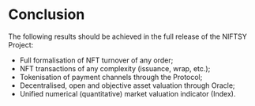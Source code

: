 # Conclusion

The following results should be achieved in the full release of the NIFTSY Project:

* Full formalisation of NFT turnover of any order;&#x20;
* NFT transactions of any complexity (issuance, wrap, etc.);
* Tokenisation of payment channels through the Protocol;
* Decentralised, open and objective asset valuation through Oracle;
* Unified numerical (quantitative) market valuation indicator (Index).&#x20;
